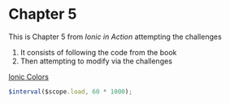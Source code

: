 # Chapter 5

This is Chapter 5 from *Ionic in Action* attempting the challenges

1. It consists of following the code from the book
2. Then attempting to modify via the challenges

[Ionic Colors](https://www.tutorialspoint.com/ionic/ionic_colors.htm)

```javascript
$interval($scope.load, 60 * 1000);
```